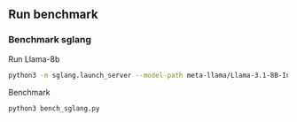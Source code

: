 ## Run benchmark

### Benchmark sglang

Run Llama-8b

```bash
python3 -m sglang.launch_server --model-path meta-llama/Llama-3.1-8B-Instruct --port 30000
```

Benchmark

```bash
python3 bench_sglang.py
```
